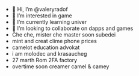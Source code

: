 - 👋 Hi, I’m @valeryradof
- 👀 I’m interested in game
- 🌱 I’m currently learning univer
- 💞️ I’m looking to collaborate on dapps and games
- Che che, mister che master soon subedei
- mint and creat clime phone prices
- camelot education advokat
- i am molodec and krasaucheg
- 27 marth Rom 2FA factory
- overtime soon creamer camel & camey
